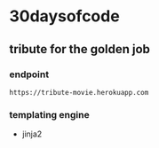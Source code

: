 # 30daysofcode

## tribute for the golden job

### endpoint
`https://tribute-movie.herokuapp.com`

### templating engine
- jinja2